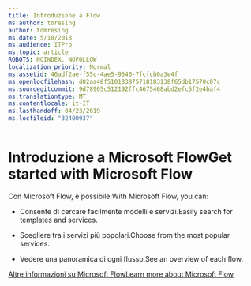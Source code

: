 ```yaml
---
title: Introduzione a Flow
ms.author: toresing
author: tomresing
ms.date: 5/18/2018
ms.audience: ITPro
ms.topic: article
ROBOTS: NOINDEX, NOFOLLOW
localization_priority: Normal
ms.assetid: 46adf2ae-f55c-4ae5-9540-7fcfcb0a3e4f
ms.openlocfilehash: d02aa48f510183875718183138f65db17570c07c
ms.sourcegitcommit: 9d78905c512192ffc4675468abd2efc5f2e4baf4
ms.translationtype: MT
ms.contentlocale: it-IT
ms.lasthandoff: 04/23/2019
ms.locfileid: "32400937"
---
```

# <a name="get-started-with-microsoft-flow"></a><span data-ttu-id="b1592-102">Introduzione a Microsoft Flow</span><span class="sxs-lookup"><span data-stu-id="b1592-102">Get started with Microsoft Flow</span></span>

<span data-ttu-id="b1592-103">Con Microsoft Flow, è possibile:</span><span class="sxs-lookup"><span data-stu-id="b1592-103">With Microsoft Flow, you can:</span></span>
  
- <span data-ttu-id="b1592-104">Consente di cercare facilmente modelli e servizi.</span><span class="sxs-lookup"><span data-stu-id="b1592-104">Easily search for templates and services.</span></span>
    
- <span data-ttu-id="b1592-105">Scegliere tra i servizi più popolari.</span><span class="sxs-lookup"><span data-stu-id="b1592-105">Choose from the most popular services.</span></span>
    
- <span data-ttu-id="b1592-106">Vedere una panoramica di ogni flusso.</span><span class="sxs-lookup"><span data-stu-id="b1592-106">See an overview of each flow.</span></span>
    
[<span data-ttu-id="b1592-107">Altre informazioni su Microsoft Flow</span><span class="sxs-lookup"><span data-stu-id="b1592-107">Learn more about Microsoft Flow</span></span>](https://go.microsoft.com/fwlink/?linkid=874446)
  

